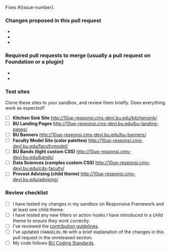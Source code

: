 Fixes #{issue-number}.

### Changes proposed in this pull request

-

-

-

### Required pull requests to merge (usually a pull request on Foundation or a plugin)

-

-

### Test sites

Clone these sites to your sandbox, and review them briefly. Does everything work as expected?

- [ ] **Kitchen Sink Site** http://10up-responsi.cms-devl.bu.edu/kitchensink/
- [ ] **BU Landing Pages** http://10up-responsi.cms-devl.bu.edu/bu-landing-pages/
- [ ] **BU Banners** http://10up-responsi.cms-devl.bu.edu/bu-banners/
- [ ] **Faculty Model Site (color palettes)** http://10up-responsi.cms-devl.bu.edu/facultymodel/
- [ ] **BU Bands (light custom CSS)** http://10up-responsi.cms-devl.bu.edu/bands/
- [ ] **Data Sciences (complex custom CSS)** http://10up-responsi.cms-devl.bu.edu/cds-faculty/
- [ ] **Provost Advising (child theme)** http://10up-responsi.cms-devl.bu.edu/advising/

### Review checklist

- [ ] I have tested my changes in my sandbox on Responsive Framework and at least one child theme.
- [ ] I have tested any new filters or action hooks I have introduced in a child theme to ensure they work correctly.
- [ ] I've reviewed the [contribution guidelines](https://github.com/bu-ist/coding-standards/blob/develop/CONTRIBUTING.md).
- [ ] I've updated `CHANGELOG.MD` with a brief explanation of the changes in this pull request in the unreleased section.
- [ ] My code follows [BU Coding Standards](https://github.com/bu-ist/coding-standards).
